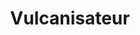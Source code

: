 ---
title: "Vulcanisateur"
url: /libreville/vulcanisateur-avenue-stanislas-ntoutoume-ossame-2/
shop: Reifen
---